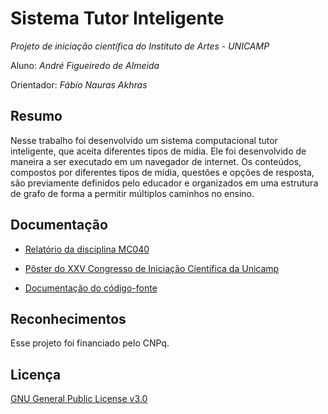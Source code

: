 # Sistema Tutor Inteligente

_Projeto de iniciação científica do Instituto de Artes - UNICAMP_

Aluno: _André Figueiredo de Almeida_

Orientador: _Fábio Nauras Akhras_


## Resumo
Nesse trabalho foi desenvolvido um sistema computacional tutor inteligente, que aceita diferentes tipos de mídia. Ele foi desenvolvido de maneira a ser executado em um navegador de internet. Os conteúdos, compostos por diferentes tipos de mídia, questões e opções de resposta, são previamente definidos pelo educador e organizados em uma estrutura de grafo de forma a permitir múltiplos caminhos no ensino.

## Documentação
- [Relatório da disciplina MC040](https://github.com/andrealmeid/Sistema-Tutor/blob/master/documentacao/relatorio.pdf)
- [Pôster do XXV Congresso de Iniciação Científica da Unicamp](https://github.com/andrealmeid/Sistema-Tutor/blob/master/documentacao/poster_pibic.pdf)

- [Documentação do código-fonte](https://github.com/andrealmeid/Sistema-Tutor/blob/master/documentacao/documentacao.pdf)

## Reconhecimentos
Esse projeto foi financiado pelo CNPq.

## Licença
[GNU General Public License v3.0](https://github.com/andrealmeid/Sistema-Tutor/blob/master/LICENSE)
